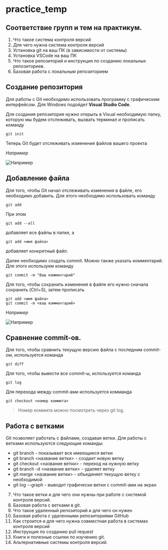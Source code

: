 # practice_temp

## Соответствие групп и тем на практикум.

1. Что такое система контроля версий
2. Для чего нужна система контроля версий
3. Установка git на ваш ПК (в зависимости от системы)
4. Установка VSCode на ваш ПК
5. Что такое репозиторий и инструкция по созданию локальных репозиториев.
6. Базовая работа с локальным репозиторием

## Создание репозитория

Для работы с Git необходимо использовать программу с графическим интерфейсом. Для Windows подойдет **Visual Studio Code**.

Для создания репозитория нужно открыть в Visual необходимую папку, которую мы будем отслеживать, вызвать терминал и прописать команду 

    git init

Теперь Git будет отслеживать изменения файлов вашего проекта

*Например*

![Например](1.png)

## Добавление файла 

Для того, чтобы Git начал отслеживать изменения в файле, его необходимо добавить. Для этого необходимо использовать команду

    git add

При этом 

    git add --all

добавляет все файлы в папке, а

    git add <имя файла>

добавляет конкретный файл.

Далее необходимо создать commit. Можно также указать комментарий. Для этого используем команду

    git commit -m "Ваш комментарий"

Для того, чтобы сохранить изменения в файле его нужно сначала сохранить (Ctrl+S), затем прописать 

    git add <имя файла>
    git commit -m <ваш комментарий>

*Например*

![Например](2.png)

## Сравнение commit-ов.

Для того, чтобы сравнить текущую версию файла с последним commit-ом, используется команда

    git diff

Для того, чтобы вывести все commit-ы, используется команда

    git log

Для перехода между commit-ами используется комманда

    git checkout <номер коммита>

> Номер коммита можно посмотреть через git log.

## Работа с ветками

Git позволяет работать с файлами, создавая ветки. Для работы с ветками используются следующие команды:

* git branch - показывает все имеющиеся ветки
* git branch <название ветки> - создает новую ветку
* git checkout <название ветки> - переход на нужную ветку
* git branch -d <название ветки> - удаляет ветку
* git merge <название ветки> - объединяет текущую ветку с необходимой
* git log --graph - выводит графически ветки с commit-ами на экран

7. Что такое ветки и для чего они нужны при работе с системой контроля версий.
8. Базовая работа с ветками в git.
9. Что такое удаленный репозиторий и для чего он нужен
10. Базовая работа с удаленными репозиториями GitHub
11. Как строится и для чего нужна совместная работа в системах контроля версий
12. Инструкция по созданию pull request
13. Книги и полезные ссылки по изучению git.
14. Альтернативные системы контроля версий.
